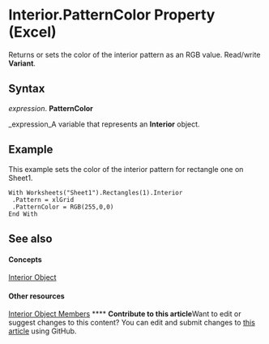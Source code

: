 
# Interior.PatternColor Property (Excel)

Returns or sets the color of the interior pattern as an RGB value. Read/write  **Variant**.


## Syntax

 _expression_. **PatternColor**

 _expression_A variable that represents an  **Interior** object.


## Example

This example sets the color of the interior pattern for rectangle one on Sheet1.


```
With Worksheets("Sheet1").Rectangles(1).Interior 
 .Pattern = xlGrid 
 .PatternColor = RGB(255,0,0) 
End With
```


## See also


#### Concepts


 [Interior Object](37c79831-2cac-69fd-10ee-6d5415ed338b.md)
#### Other resources


 [Interior Object Members](d79ff9a6-fa56-8b0f-9a89-d54dbba57346.md)
****   **Contribute to this article**Want to edit or suggest changes to this content? You can edit and submit changes to  [this article](https://github.com/jhershey00/VBA_Excel_Test/OpenXMLCon/articles/44d3e506-56a4-e021-4b7c-452169a6dbf2.md) using GitHub.

